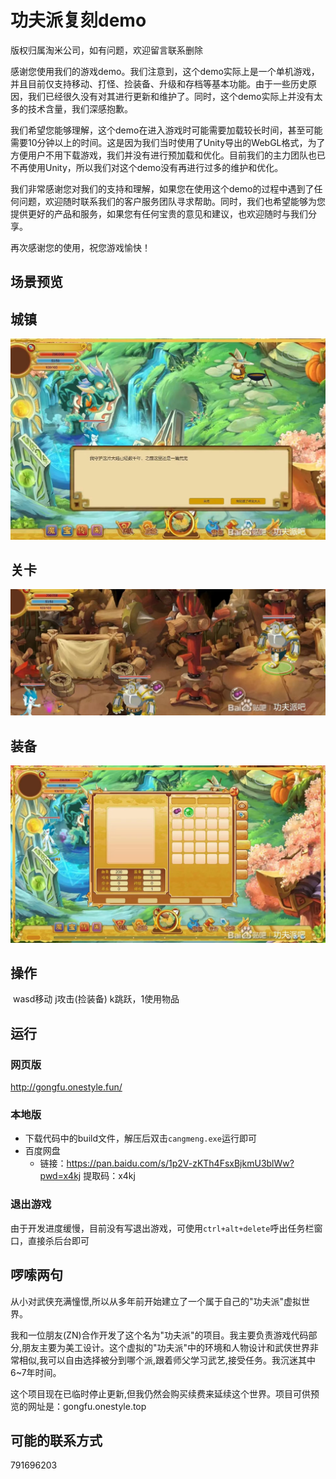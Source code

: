 # 功夫派复刻demo

版权归属淘米公司，如有问题，欢迎留言联系删除

​		感谢您使用我们的游戏demo。我们注意到，这个demo实际上是一个单机游戏，并且目前仅支持移动、打怪、捡装备、升级和存档等基本功能。由于一些历史原因，我们已经很久没有对其进行更新和维护了。同时，这个demo实际上并没有太多的技术含量，我们深感抱歉。

​		我们希望您能够理解，这个demo在进入游戏时可能需要加载较长时间，甚至可能需要10分钟以上的时间。这是因为我们当时使用了Unity导出的WebGL格式，为了方便用户不用下载游戏，我们并没有进行预加载和优化。目前我们的主力团队也已不再使用Unity，所以我们对这个demo没有再进行过多的维护和优化。

​		我们非常感谢您对我们的支持和理解，如果您在使用这个demo的过程中遇到了任何问题，欢迎随时联系我们的客户服务团队寻求帮助。同时，我们也希望能够为您提供更好的产品和服务，如果您有任何宝贵的意见和建议，也欢迎随时与我们分享。

再次感谢您的使用，祝您游戏愉快！

## 场景预览

## 城镇

![微信图片_20230518144842](./imgreadme/微信图片_20230518144842.jpg)

## 关卡

![微信图片_20230518144840](./imgreadme/微信图片_20230518144840.jpg)

## 装备

![微信图片_20230518144835](./imgreadme/微信图片_20230518144835.jpg)

## 操作

​		wasd移动 j攻击(捡装备) k跳跃，1使用物品

## 运行

### 网页版

http://gongfu.onestyle.fun/
### 本地版

* 下载代码中的build文件，解压后双击`cangmeng.exe`运行即可
* 百度网盘
  * 链接：https://pan.baidu.com/s/1p2V-zKTh4FsxBjkmU3blWw?pwd=x4kj 
    提取码：x4kj

### 退出游戏

​		由于开发进度缓慢，目前没有写退出游戏，可使用`ctrl+alt+delete`呼出任务栏窗口，直接杀后台即可

## 啰嗦两句

​		从小对武侠充满憧憬,所以从多年前开始建立了一个属于自己的"功夫派"虚拟世界。

​		我和一位朋友(ZN)合作开发了这个名为"功夫派"的项目。我主要负责游戏代码部分,朋友主要为美工设计。这个虚拟的"功夫派"中的环境和人物设计和武侠世界非常相似,我可以自由选择被分到哪个派,跟着师父学习武艺,接受任务。我沉迷其中6~7年时间。

​		这个项目现在已临时停止更新,但我仍然会购买续费来延续这个世界。项目可供预览的网址是：gongfu.onestyle.top

## 可能的联系方式
791696203
